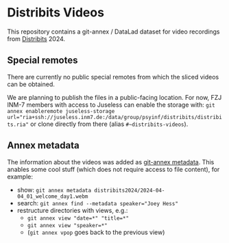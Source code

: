 # Distribits Videos

This repository contains a git-annex / DataLad dataset for video recordings from [Distribits](https://distribits.live/) 2024.

## Special remotes

There are currently no public special remotes from which the sliced videos can be obtained.

We are planning to publish the files in a public-facing location. For now, FZJ INM-7 members with access to Juseless can enable the storage with: `git annex enableremote juseless-storage url="ria+ssh://juseless.inm7.de:/data/group/psyinf/distribits/distribits.ria"` or clone directly from there (alias `#~distribits-videos`).

## Annex metadata

The information about the videos was added as [git-annex metadata](https://git-annex.branchable.com/metadata/).
This anables some cool stuff (which does not require access to file content), for example:

- show: `git annex metadata distribits2024/2024-04-04_01_welcome_day1.webm`
- search: `git annex find --metadata speaker="Joey Hess"`
- restructure directories with views, e.g.:
  - `git annex view "date=*" "title=*"`
  - `git annex view "speaker=*"`
  - (`git annex vpop` goes back to the previous view)
